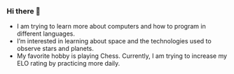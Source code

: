 ### Hi there 👋
- I am trying to learn more about computers and how to program in different languages.
- I’m interested in learning about space and the technologies used to observe stars and planets.
- My favorite hobby is playing Chess. Currently, I am trying to increase my ELO rating by practicing more daily.
<!--
**HetP23/HetP23** is a ✨ _special_ ✨ repository because its `README.md` (this file) appears on your GitHub profile.



